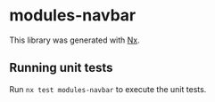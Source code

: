 # modules-navbar

This library was generated with [Nx](https://nx.dev).

## Running unit tests

Run `nx test modules-navbar` to execute the unit tests.
